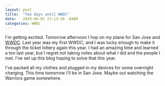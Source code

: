 ```yaml
---
layout: post
title:  "Two days until WWDC"
date:   2018-06-02 23:13:36 -0400
categories: WWDC
---
```

I'm getting excited. Tomorrow afternoon I hop on my plane for San Jose and [WWDC](wwdc). Last year was my first WWDC, and I was lucky enough to make it through the ticket lottery again this year. I had an amazing time and learned a ton last year, but I regret not taking notes about what I did and the people I met. I've set up this blog hoping to solve that this year.

I've packed all my clothes and plugged in my devices for some overnight charging. This time tomorrow I'll be in San Jose. Maybe out watching the Warriors game somewhere.

[wwdc]: https://developer.apple.com/wwdc/
